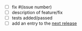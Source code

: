 * [ ] fix #(issue number)
* [ ] description of feature/fix
* [ ] tests added/passed
* [ ] add an entry to the [next release](../release-notes/next-release.md)
